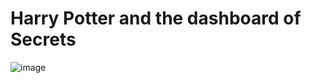 # Harry Potter and the dashboard of Secrets

![image](https://github.com/user-attachments/assets/35743b69-e22d-41a6-a77c-c74b37c279ee)
